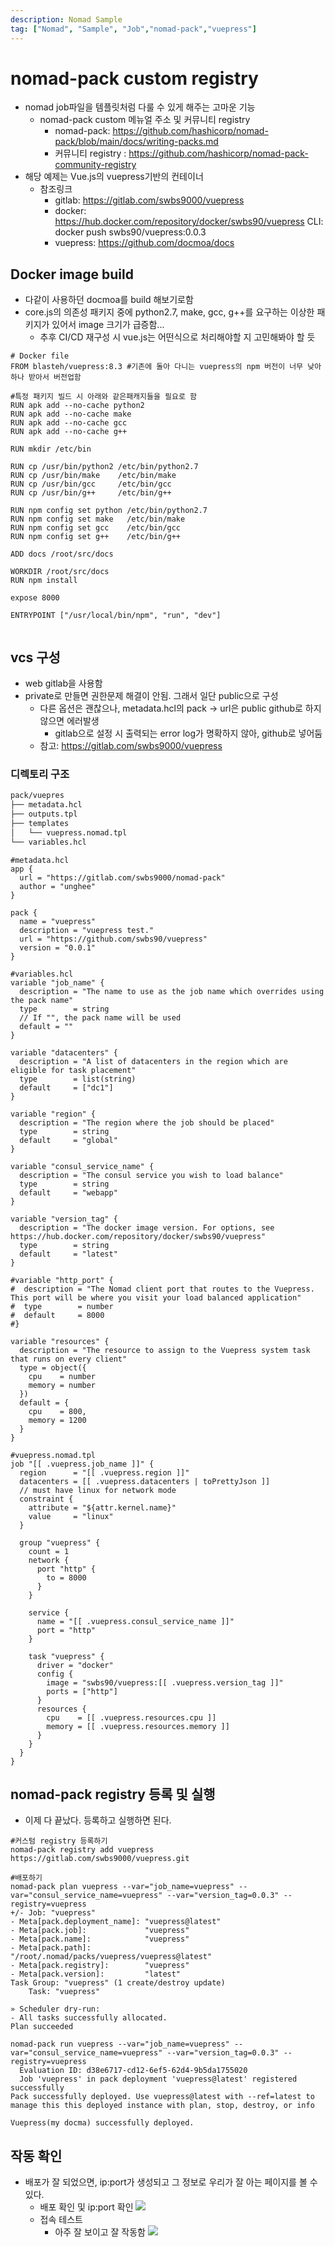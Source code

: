 ```yaml
---
description: Nomad Sample
tag: ["Nomad", "Sample", "Job","nomad-pack","vuepress"]
---
```


# nomad-pack custom registry
- nomad job파일을 템플릿처럼 다룰 수 있게 해주는 고마운 기능
  - nomad-pack custom 메뉴얼 주소 및 커뮤니티 registry
     - nomad-pack: <https://github.com/hashicorp/nomad-pack/blob/main/docs/writing-packs.md>
     - 커뮤니티 registry : <https://github.com/hashicorp/nomad-pack-community-registry>
- 해당 예제는 Vue.js의 vuepress기반의 컨테이너
  - 참조링크
     - gitlab: <https://gitlab.com/swbs9000/vuepress>
     - docker: <https://hub.docker.com/repository/docker/swbs90/vuepress> CLI: docker push swbs90/vuepress:0.0.3
     - vuepress: <https://github.com/docmoa/docs>

## Docker image build
- 다같이 사용하던 docmoa를 build 해보기로함
- core.js의 의존성 패키지 중에 python2.7, make, gcc, g++를 요구하는 이상한 패키지가 있어서 image 크기가 급증함...
  - 추후 CI/CD 재구성 시 vue.js는 어떤식으로 처리해야할 지 고민해봐야 할 듯
```hcl
# Docker file
FROM blasteh/vuepress:8.3 #기존에 돌아 다니는 vuepress의 npm 버전이 너무 낮아 하나 받아서 버전업함

#특정 패키지 빌드 시 아래와 같은패캐지들을 필요로 함
RUN apk add --no-cache python2
RUN apk add --no-cache make
RUN apk add --no-cache gcc
RUN apk add --no-cache g++

RUN mkdir /etc/bin

RUN cp /usr/bin/python2 /etc/bin/python2.7
RUN cp /usr/bin/make    /etc/bin/make
RUN cp /usr/bin/gcc     /etc/bin/gcc
RUN cp /usr/bin/g++     /etc/bin/g++

RUN npm config set python /etc/bin/python2.7
RUN npm config set make   /etc/bin/make
RUN npm config set gcc    /etc/bin/gcc
RUN npm config set g++    /etc/bin/g++

ADD docs /root/src/docs

WORKDIR /root/src/docs
RUN npm install

expose 8000

ENTRYPOINT ["/usr/local/bin/npm", "run", "dev"]


```
## vcs 구성
- web gitlab을 사용함
- private로 만들면 권한문제 해결이 안됨. 그래서 일단 public으로 구성
  - 다른 옵션은 괜찮으나, metadata.hcl의 pack -> url은 public github로 하지않으면 에러발생
    - gitlab으로 설정 시 출력되는 error log가 명확하지 않아, github로 넣어둠
  - 참고: https://gitlab.com/swbs9000/vuepress
### 디렉토리 구조
```bash
pack/vuepres
├── metadata.hcl 
├── outputs.tpl
├── templates
│   └── vuepress.nomad.tpl
└── variables.hcl
```
```hcl
#metadata.hcl
app {
  url = "https://gitlab.com/swbs9000/nomad-pack"
  author = "unghee"
}

pack {
  name = "vuepress"
  description = "vuepress test."
  url = "https://github.com/swbs90/vuepress"
  version = "0.0.1"
}
```
```hcl
#variables.hcl
variable "job_name" {
  description = "The name to use as the job name which overrides using the pack name"
  type        = string
  // If "", the pack name will be used
  default = ""
}

variable "datacenters" {
  description = "A list of datacenters in the region which are eligible for task placement"
  type        = list(string)
  default     = ["dc1"]
}

variable "region" {
  description = "The region where the job should be placed"
  type        = string
  default     = "global"
}

variable "consul_service_name" {
  description = "The consul service you wish to load balance"
  type        = string
  default     = "webapp"
}

variable "version_tag" {
  description = "The docker image version. For options, see https://hub.docker.com/repository/docker/swbs90/vuepress"
  type        = string
  default     = "latest"
}

#variable "http_port" {
#  description = "The Nomad client port that routes to the Vuepress. This port will be where you visit your load balanced application"
#  type        = number
#  default     = 8000
#}

variable "resources" {
  description = "The resource to assign to the Vuepress system task that runs on every client"
  type = object({
    cpu    = number
    memory = number
  })
  default = {
    cpu    = 800,
    memory = 1200
  }
}

```
```hcl
#vuepress.nomad.tpl
job "[[ .vuepress.job_name ]]" {
  region      = "[[ .vuepress.region ]]"
  datacenters = [[ .vuepress.datacenters | toPrettyJson ]]
  // must have linux for network mode
  constraint {
    attribute = "${attr.kernel.name}"
    value     = "linux"
  }

  group "vuepress" {
    count = 1
    network {
      port "http" {
        to = 8000
      }
    }

    service {
      name = "[[ .vuepress.consul_service_name ]]"
      port = "http"
    }

    task "vuepress" {
      driver = "docker"
      config {
        image = "swbs90/vuepress:[[ .vuepress.version_tag ]]"
        ports = ["http"]
      }
      resources {
        cpu    = [[ .vuepress.resources.cpu ]]
        memory = [[ .vuepress.resources.memory ]]
      }
    }
  }
}

```

## nomad-pack registry 등록 및 실행
- 이제 다 끝났다. 등록하고 실행하면 된다.

```hcl
#커스텀 registry 등록하기
nomad-pack registry add vuepress https://gitlab.com/swbs9000/vuepress.git

#배포하기
nomad-pack plan vuepress --var="job_name=vuepress" --var="consul_service_name=vuepress" --var="version_tag=0.0.3" --registry=vuepress
+/- Job: "vuepress"
- Meta[pack.deployment_name]: "vuepress@latest"
- Meta[pack.job]:             "vuepress"
- Meta[pack.name]:            "vuepress"
- Meta[pack.path]:            "/root/.nomad/packs/vuepress/vuepress@latest"
- Meta[pack.registry]:        "vuepress"
- Meta[pack.version]:         "latest"
Task Group: "vuepress" (1 create/destroy update)
    Task: "vuepress"

» Scheduler dry-run:
- All tasks successfully allocated.
Plan succeeded

nomad-pack run vuepress --var="job_name=vuepress" --var="consul_service_name=vuepress" --var="version_tag=0.0.3" --registry=vuepress
  Evaluation ID: d38e6717-cd12-6ef5-62d4-9b5da1755020
  Job 'vuepress' in pack deployment 'vuepress@latest' registered successfully
Pack successfully deployed. Use vuepress@latest with --ref=latest to manage this this deployed instance with plan, stop, destroy, or info

Vuepress(my docma) successfully deployed.

```

## 작동 확인
- 배포가 잘 되었으면, ip:port가 생성되고 그 정보로 우리가 잘 아는 페이지를 볼 수 있다.
  - 배포 확인 및 ip:port 확인
![](./image/nomad-pack.png)
  - 접속 테스트
    - 아주 잘 보이고 잘 작동함
![](./image/vuepress.png)